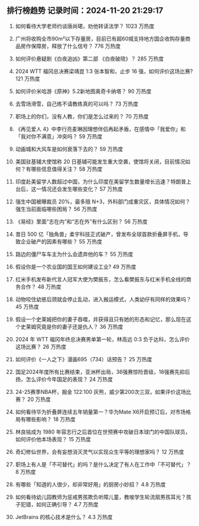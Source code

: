 
## 排行榜趋势 记录时间：2024-11-20 21:29:17
  
  1. 如何看待大学老师约谈唐尚珺，劝他转读法学？ 1023 万热度
    
  2. 广州将收购全市90m²以下存量房，目前已有超60城支持地方国企收购存量商品房作保障房，释放了什么信号？ 776 万热度
    
  3. 如何评价悬疑剧《白夜追凶》第二部 《白夜破晓》？ 285 万热度
    
  4. 2024 WTT 福冈总决赛梁靖崑 1:3 张本智和，止步 16 强，如何评价这场比赛? 121 万热度
    
  5. 如何评价米哈游《原神》5.2新地图奥奇卡纳塔？ 90 万热度
    
  6. 去雪场滑雪，自己练不请教练真的可以吗？ 73 万热度
    
  7. 职场上的你们，没有人教，你们是怎么过来的？ 70 万热度
    
  8. 《再见爱人 4》中李行亮麦琳因理想伴侣再起矛盾，在感情中「我爱你」和「我对你不满意」冲突吗？ 59 万热度
    
  9. 动画城和大风车是如何衰落下去的？ 59 万热度
    
  10. 美国驻基辅大使馆称 20 日基辅可能发生重大空袭，使馆将关闭，目前情况如何？有哪些信息值得关注？ 58 万热度
    
  11. 印度赴美留学人数超过中国，为什么印度在美留学生数量增长迅速？特朗普上台后，这一情况还会发生哪些变化？ 57 万热度
    
  12. 强生中国被曝裁员 20%，最多赔 N+3，外科部门成重灾区，具体情况如何？强生当前面临哪些困局？ 56 万热度
    
  13. 《易经》里面“志在内”和“志在外”有什么区别？ 56 万热度
    
  14. 昔日 500 亿「独角兽」柔宇科技正式破产，曾发布全球首款折叠屏手机，导致企业破产的因素有哪些？ 55 万热度
    
  15. 路边的僵尸车车主为什么会遗弃他的车？ 55 万热度
    
  16. 假设你是一个农业国的国王如何建设工业? 49 万热度
    
  17. 红米手机发布新代言人冠军大使为樊振东，怎么看樊振东与红米手机全线的商务合作？ 48 万热度
    
  18. 动物咬住幼崽后颈就会停止乱动，进入搬运模式，人类幼仔有同样的效果吗？ 45 万热度
    
  19. 假设一个史莱姆把你的妻子吞噬，并获得且只有她的形态和记忆，那么现在这个史莱姆究竟是你的妻子还是仇人？ 36 万热度
    
  20. 2024 年 WTT 福冈年终总决赛男单第一轮，林高远 0:3 负于达科，怎么评价这场比赛？ 26 万热度
    
  21. 如何评价《一人之下》漫画695（734）话预告？ 25 万热度
    
  22. 国足2024年度所有比赛结束，亚洲杯出局，36强赛惊险晋级，18强赛先抑后扬，怎么评价今年国足的表现？ 24 万热度
    
  23. 24-25赛季NBA杯，掘金 122:100 灰熊，威少第200次三双，如果评价这场比赛？ 20 万热度
    
  24. 如何看待华为折叠屏连续五年销量第一？华为Mate X6开启预订后，对市场格局有哪些影响？ 18 万热度
    
  25. 林良铭成为 1980 年容志行之后首位在世预赛中攻破日本球门的中国队球员，如何评价他本场表现？ 15 万热度
    
  26. 奇幻修仙世界，会有妄想消灭灵气以实现众生平等的理想家吗？ 12 万热度
    
  27. 职场上有人是「不可替代」的吗？是什么决定了有人在工作中「不可替代」？ 8 万热度
    
  28. 有哪些「知道的人很少，却非常好用」的厨房小妙招？ 4.8 万热度
    
  29. 如何看待幼儿园教师为惩戒男孩欺负听障儿童，教唆学生轮流扇男孩耳光？孩子犯错，如何正确引导？ 4.7 万热度
    
  30. JetBrains 的核心技术是什么？ 4.3 万热度
    